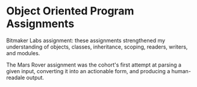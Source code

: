 Object Oriented Program Assignments
===========================

Bitmaker Labs assignment: these assignments strengthened my understanding of objects, classes, inheritance, scoping, readers, writers, and modules.

The Mars Rover assignment was the cohort's first attempt at parsing a given input, converting it into an actionable form, and producing a human-readale output.
